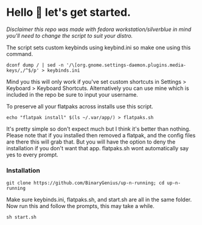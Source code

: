 # Hello 👋 let's get started.

*Disclaimer this repo was made with fedora workstation/silverblue in mind you'll need to change the script to suit your distro.*

The script sets custom keybinds using keybind.ini so make one using this command.
```
dconf dump / | sed -n '/\[org.gnome.settings-daemon.plugins.media-keys/,/^$/p' > keybinds.ini
```
Mind you this will only work if you've set custom shortcuts in Settings > Keyboard > Keyboard Shortcuts.
Alternatively you can use mine which is included in the repo be sure to input your username.

To preserve all your flatpaks across installs use this script.
```
echo "flatpak install" $(ls ~/.var/app/) > flatpaks.sh
```
It's pretty simple so don't expect much but I think it's better than nothing.
Please note that if you installed then removed a flatpak, and the config files are there this will grab that. But you will have the option to deny the installation if you don't want that app. flatpaks.sh wont automatically say yes to every prompt.

### Installation
```
git clone https://github.com/BinaryGenius/up-n-running; cd up-n-running
```
Make sure keybinds.ini, flatpaks.sh, and start.sh are all in the same folder. Now run this and follow the prompts, this may take a while.
```
sh start.sh
```
